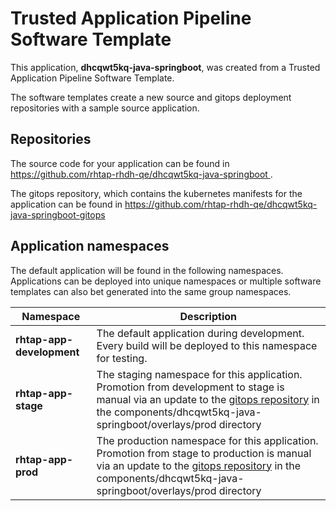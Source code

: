 # Trusted Application Pipeline Software Template

This application, **dhcqwt5kq-java-springboot**, was created from a Trusted Application Pipeline Software Template.

The software templates create a new source and gitops deployment repositories with a sample source application. 

## Repositories

The source code for your application can be found in [https://github.com/rhtap-rhdh-qe/dhcqwt5kq-java-springboot ](https://github.com/rhtap-rhdh-qe/dhcqwt5kq-java-springboot ).
 
The gitops repository, which contains the kubernetes manifests for the application can be found in 
[https://github.com/rhtap-rhdh-qe/dhcqwt5kq-java-springboot-gitops ](https://github.com/rhtap-rhdh-qe/dhcqwt5kq-java-springboot-gitops ) 

## Application namespaces 

The default application will be found in the following namespaces. Applications can be deployed into unique namespaces or multiple software templates can also bet generated into the same group namespaces.  

|  Namespace   |  Description   |  
| -------- | -------- |   
| **rhtap-app-development** | The default application during development. Every build will be deployed to this namespace for testing. | 
| **rhtap-app-stage** | The staging namespace for this application. Promotion from development to stage is manual via an update to the [gitops repository](https://github.com/rhtap-rhdh-qe/dhcqwt5kq-java-springboot-gitops ) in the components/dhcqwt5kq-java-springboot/overlays/prod directory |  
| **rhtap-app-prod** | The production namespace for this application. Promotion from stage to production is manual via an update to the [gitops repository](https://github.com/rhtap-rhdh-qe/dhcqwt5kq-java-springboot-gitops ) in the components/dhcqwt5kq-java-springboot/overlays/prod directory | 